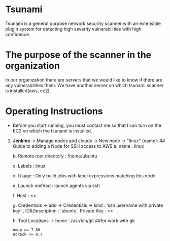 # Tsunami
Tsunami is a general purpose network security scanner with an extensible plugin
system for detecting high severity vulnerabilities with high confidence.

# The purpose of the scanner in the organization
In our organization there are servers that we would like to know if there are any vulnerabilities them.
We have another server on which tsunami scanner is installed(aws, ec2).

# Operating Instructions
* Before you start running, you must contact me so that I can turn on the EC2 on which the tsunami is installed.
1. **Jenkins** -> Manage nodes and clouds -> New node -> "linux" (name):  ## Guide to adding a Node for SSH access to AWS
     a. name : linux
     
     b. Remote root directory : /home/ubuntu
     
     c. Labels : linux
     
     d. Usage : Only build jobs with label expressions matching this node
     
     e. Launch method : launch agents via ssh
     
     f. Host : <<ask me Ask me directly after I turn on the server>>
     
     g. Credentials -> add -> Credentials -> kind : 'ssh username with private key' , ID&Description : 'ubunto', Private Key : <<past the pem file from the repo>>
     
     h. Tool Locations -> home : /usr/bin/git ##for work with git
 
   


     ```
     nmap >= 7.80
     ncrack >= 0.7
     ```

